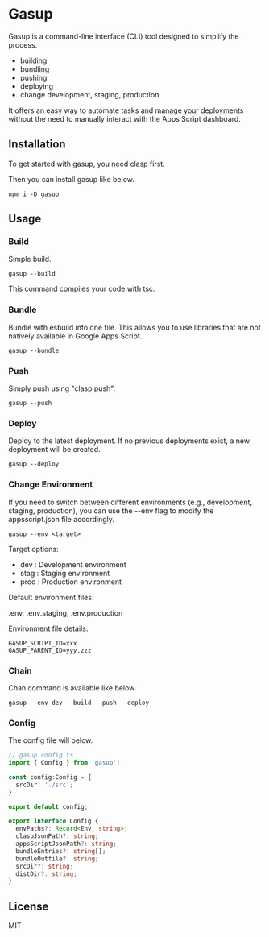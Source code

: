 # Gasup

Gasup is a command-line interface (CLI) tool designed to simplify the process.

- building
- bundling
- pushing
- deploying
- change development, staging, production

It offers an easy way to automate tasks and manage your deployments without the need to manually interact with the Apps Script dashboard.

## Installation

To get started with gasup, you need clasp first.

Then you can install gasup like below.

```
npm i -D gasup
```

## Usage

### Build

Simple build.

```
gasup --build
```

This command compiles your code with tsc.

### Bundle

Bundle with esbuild into one file. This allows you to use libraries that are not natively available in Google Apps Script.

```
gasup --bundle
```

### Push

Simply push using "clasp push".

```
gasup --push
```

### Deploy

Deploy to the latest deployment. If no previous deployments exist, a new deployment will be created.

```
gasup --deploy
```

### Change Environment

If you need to switch between different environments (e.g., development, staging, production), you can use the --env flag to modify the appsscript.json file accordingly.

```
gasup --env <target>
```

Target options:

- dev : Development environment
- stag : Staging environment
- prod : Production environment

Default environment files:

.env, .env.staging, .env.production

Environment file details:

```env
GASUP_SCRIPT_ID=xxx
GASUP_PARENT_ID=yyy,zzz
```

### Chain

Chan command is available like below.

```
gasup --env dev --build --push --deploy
```

### Config

The config file will below.

```ts
// gasup.config.ts
import { Config } from 'gasup';

const config:Config = {
  srcDir: './src';
}

export default config;
```

```ts
export interface Config {
  envPaths?: Record<Env, string>;
  claspJsonPath?: string;
  appsScriptJsonPath?: string;
  bundleEntries?: string[];
  bundleOutfile?: string;
  srcDir?: string;
  distDir?: string;
}
```

## License

MIT
